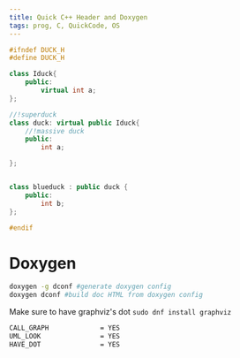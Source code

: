 ```yaml
---
title: Quick C++ Header and Doxygen
tags: prog, C, QuickCode, OS
---
```

 
```{.cpp filename=duck.h}
#ifndef DUCK_H
#define DUCK_H

class Iduck{
    public:
        virtual int a;
};

//!superduck
class duck: virtual public Iduck{
    //!massive duck
    public:
        int a;

};


class blueduck : public duck {
    public:
        int b;
};

#endif
```

# Doxygen

```bash
doxygen -g dconf #generate doxygen config
doxygen dconf #build doc HTML from doxygen config
```

Make sure to have graphviz's dot `sudo dnf install graphviz`

```{.txt filename=dconf}
CALL_GRAPH             = YES
UML_LOOK               = YES
HAVE_DOT               = YES
```
